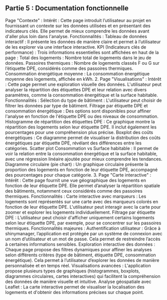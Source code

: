 ## Partie 5 : Documentation fonctionnelle

Page "Contexte" :
Intérêt : Cette page introduit l’utilisateur au projet en fournissant un contexte sur les données utilisées et en présentant des indicateurs clés. Elle permet de mieux comprendre les données avant d'aller plus loin dans l'analyse.
Fonctionnalités :
Tableau de données interactif : Il présente les données de manière claire et permet à l’utilisateur de les explorer via une interface interactive.
KPI (Indicateurs clés de performance) : Trois informations essentielles sont affichées en haut de la page :
Total des logements : Nombre total de logements dans le jeu de données.
Passoires thermiques : Nombre de logements classés F ou G sur l’étiquette DPE, considérés comme des passoires thermiques.
Consommation énergétique moyenne : La consommation énergétique moyenne des logements, affichée en kWh.
2. Page "Visualisations" :
Intérêt : Cette page permet une exploration visuelle des données. L'utilisateur peut analyser la répartition des étiquettes DPE et leur relation avec divers paramètres, comme la consommation énergétique et la surface habitable.
Fonctionnalités :
Sélection du type de bâtiment : L'utilisateur peut choisir de filtrer les données par type de bâtiment.
Filtrage par étiquette DPE et consommation énergétique : Des options sont disponibles pour affiner l'analyse en fonction de l'étiquette DPE ou des niveaux de consommation.
Histogramme de répartition des étiquettes DPE : Ce graphique montre la répartition des logements selon leur étiquette DPE. Il inclut également les pourcentages pour une compréhension plus précise.
Boxplot des coûts énergétiques : Ce diagramme permet de visualiser la distribution des coûts énergétiques par étiquette DPE, révélant des différences entre les catégories.
Scatter plot Consommation vs Surface habitable : Il permet de voir la relation entre la consommation énergétique et la surface habitable, avec une régression linéaire ajoutée pour mieux comprendre les tendances.
Diagramme circulaire (pie chart) : Un graphique circulaire présente la proportion des logements en fonction de leur étiquette DPE, accompagné des pourcentages pour chaque catégorie.
3. Page "Carte interactive" :
Intérêt : Cette page fournit une vue géographique des logements en fonction de leur étiquette DPE. Elle permet d’analyser la répartition spatiale des bâtiments, notamment ceux considérés comme des passoires thermiques.
Fonctionnalités :
Carte interactive avec marqueurs : Les logements sont représentés sur une carte avec des marqueurs colorés en fonction de leur étiquette DPE. L'utilisateur peut interagir avec la carte pour zoomer et explorer les logements individuellement.
Filtrage par étiquette DPE : L’utilisateur peut choisir d'afficher uniquement certains logements selon leur étiquette DPE, par exemple, pour se concentrer sur les passoires thermiques.
Fonctionnalités majeures :
Authentification utilisateur : Grâce à shinymanager, l’application est protégée par un système de connexion avec un nom d’utilisateur et un mot de passe. Cela permet de restreindre l’accès à certaines informations sensibles.
Exploration interactive des données : Chaque page propose des filtres dynamiques pour affiner les analyses selon différents critères (type de bâtiment, étiquette DPE, consommation énergétique). Cela permet à l’utilisateur d’explorer les données de manière personnalisée et en temps réel.
Visualisations avancées : L'application propose plusieurs types de graphiques (histogrammes, boxplots, diagrammes circulaires, cartes interactives) qui facilitent la compréhension des données de manière visuelle et intuitive.
Analyse géospatiale avec Leaflet : La carte interactive permet de visualiser la localisation des logements et d'obtenir des informations précises sur chaque point.
